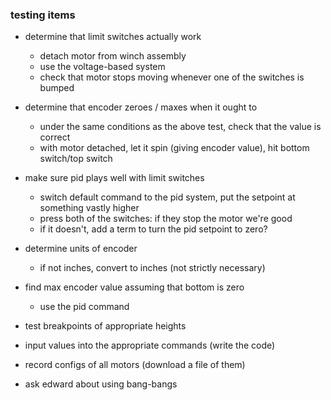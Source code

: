 ### testing items
- determine that limit switches actually work
  - detach motor from winch assembly
  - use the voltage-based system
  - check that motor stops moving whenever one of the switches is bumped
- determine that encoder zeroes / maxes when it ought to
  - under the same conditions as the above test, check that the value is correct
  - with motor detached, let it spin (giving encoder value), hit bottom switch/top switch
- make sure pid plays well with limit switches
  - switch default command to the pid system, put the setpoint at something vastly higher
  - press both of the switches: if they stop the motor we're good
  - if it doesn't, add a term to turn the pid setpoint to zero?
- determine units of encoder
  - if not inches, convert to inches (not strictly necessary)
- find max encoder value assuming that bottom is zero
  - use the pid command


- test breakpoints of appropriate heights
- input values into the appropriate commands (write the code)


- record configs of all motors (download a file of them)
- ask edward about using bang-bangs